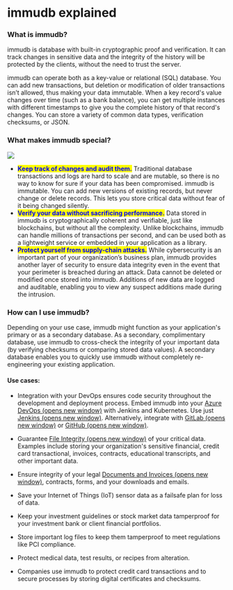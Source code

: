 # immudb explained

### What is immudb? <a href="#what-is-immudb" id="what-is-immudb"></a>

immudb is database with built-in cryptographic proof and verification. It can track changes in sensitive data and the integrity of the history will be protected by the clients, without the need to trust the server.

immudb can operate both as a key-value or relational (SQL) database. You can add new transactions, but deletion or modification of older transactions isn’t allowed, thus making your data immutable. When a key record's value changes over time (such as a bank balance), you can get multiple instances with different timestamps to give you the complete history of that record's changes. You can store a variety of common data types, verification checksums, or JSON.

### What makes immudb special? <a href="#what-makes-immudb-special" id="what-makes-immudb-special"></a>

![](.gitbook/assets/immudb-special.png)

* <mark style="color:blue;">**Keep track of changes and audit them.**</mark> Traditional database transactions and logs are hard to scale and are mutable, so there is no way to know for sure if your data has been compromised. immudb is immutable. You can add new versions of existing records, but never change or delete records. This lets you store critical data without fear of it being changed silently.
* <mark style="color:blue;">**Verify your data without sacrificing performance.**</mark> Data stored in immudb is cryptographically coherent and verifiable, just like blockchains, but without all the complexity. Unlike blockchains, immudb can handle millions of transactions per second, and can be used both as a lightweight service or embedded in your application as a library.
* <mark style="color:blue;">**Protect yourself from supply-chain attacks.**</mark> While cybersecurity is an important part of your organization’s business plan, immudb provides another layer of security to ensure data integrity even in the event that your perimeter is breached during an attack. Data cannot be deleted or modified once stored into immudb. Additions of new data are logged and auditable, enabling you to view any suspect additions made during the intrusion.

### How can I use immudb? <a href="#how-can-i-use-immudb" id="how-can-i-use-immudb"></a>

Depending on your use case, immudb might function as your application's primary or as a secondary database. As a secondary, complimentary database, use immudb to cross-check the integrity of your important data (by verifying checksums or comparing stored data values). A secondary database enables you to quickly use immudb without completely re-engineering your existing application.

#### Use cases: <a href="#use-cases" id="use-cases"></a>

* Integration with your DevOps ensures code security throughout the development and deployment process. Embed immudb into your [Azure DevOps (opens new window)](https://codenotary.io/blog/securing-your-azure-devops-ecosystem-jenkins-and-kubernetes-aks/) with Jenkins and Kubernetes. Use just [Jenkins (opens new window)](https://codenotary.io/blog/jenkins-build-deployment-pipeline-a-how-to-for-ensuring-integrity/). Alternatively, integrate with [GitLab (opens new window)](https://codenotary.io/blog/fully-trusted-gitlab-pipeline/) or [GitHub (opens new window)](https://codenotary.io/blog/use-github-actions-for-validated-builds/).

* Guarantee [File Integrity (opens new window)](https://codenotary.io/blog/file-integrity-monitoring-change-management/) of your critical data. Examples include storing your organization's sensitive financial, credit card transactional, invoices, contracts, educational transcripts, and other important data.

* Ensure integrity of your legal [Documents and Invoices (opens new window)](https://codenotary.io/blog/immutably-store-or-guarantee-the-immutability-of-documents-and-invoices-for-compliance-reasons/), contracts, forms, and your downloads and emails.

* Save your Internet of Things (IoT) sensor data as a failsafe plan for loss of data.

* Keep your investment guidelines or stock market data tamperproof for your investment bank or client financial portfolios.

* Store important log files to keep them tamperproof to meet regulations like PCI compliance.

* Protect medical data, test results, or recipes from alteration.

* Companies use immudb to protect credit card transactions and to secure processes by storing digital certificates and checksums.
